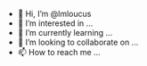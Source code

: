 - 👋 Hi, I’m @lmloucus
- 👀 I’m interested in ...
- 🌱 I’m currently learning ...
- 💞️ I’m looking to collaborate on ...
- 📫 How to reach me ...

<!---
lmloucus/lmloucus is a ✨ special ✨ repository because its `README.md` (this file) appears on your GitHub profile.
You can click the Preview link to take a look at your changes.
--->
